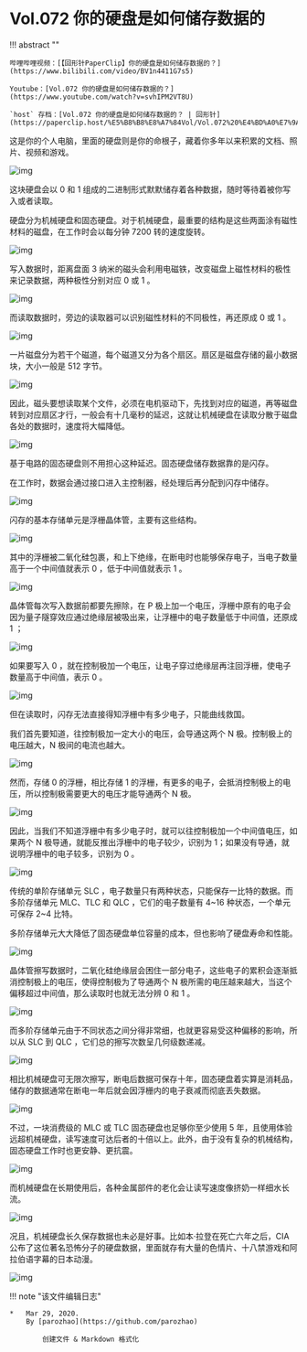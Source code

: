 # Vol.072 你的硬盘是如何储存数据的

!!! abstract ""

	哔哩哔哩视频：[【回形针PaperClip】你的硬盘是如何储存数据的？](https://www.bilibili.com/video/BV1n4411G7s5)
	
	Youtube：[Vol.072 你的硬盘是如何储存数据的？](https://www.youtube.com/watch?v=svhIPM2VT8U)
	
	`host` 存档：[Vol.072 你的硬盘是如何储存数据的？ | 回形针](https://paperclip.host/%E5%B8%B8%E8%A7%84Vol/Vol.072%20%E4%BD%A0%E7%9A%84%E7%A1%AC%E7%9B%98%E6%98%AF%E5%A6%82%E4%BD%95%E5%82%A8%E5%AD%98%E6%95%B0%E6%8D%AE%E7%9A%84%EF%BC%9F%EF%BD%9C%E5%9B%9E%E5%BD%A2%E9%92%88.mp4)

这是你的个人电脑，里面的硬盘则是你的命根子，藏着你多年以来积累的文档、照片、视频和游戏。

![img](https://paperclip.host/static/U6yRaDu1NaYiagkASYlkHYBQrM4TT5TTsdPvSia6w8NHmTApHU4lazjUeXAWh8C18M9b8TgCDImlxEXvSWPfBZNA.gif)

这块硬盘会以 0 和 1 组成的二进制形式默默储存着各种数据，随时等待着被你写入或者读取。

硬盘分为机械硬盘和固态硬盘。对于机械硬盘，最重要的结构是这些两面涂有磁性材料的磁盘，在工作时会以每分钟 7200 转的速度旋转。

![img](https://paperclip.host/static/U6yRaDu1NaYiagkASYlkHYBQrM4TT5TTsia0rwlfsTEKDSNnpl4y8xZzTib7AAB85tZzz4ZQOSwibIp2T0zssTtlYQ.gif)

写入数据时，距离盘面 3 纳米的磁头会利用电磁铁，改变磁盘上磁性材料的极性来记录数据，两种极性分别对应 0 或 1 。

![img](https://paperclip.host/static/U6yRaDu1NaYiagkASYlkHYBQrM4TT5TTsWLpcAjqWATZZFNn5ehSVGcolUs9jR3z3CzIPpEfogB0X2a6eibHV8JA.gif)

而读取数据时，旁边的读取器可以识别磁性材料的不同极性，再还原成 0 或 1 。

![img](https://paperclip.host/static/U6yRaDu1NaYiagkASYlkHYBQrM4TT5TTsjr7n2WjyA3OHtM7nSUaRnDpibQl5NRaH16L4BQjBxGZwTia61SXX2p3w.gif)

一片磁盘分为若干个磁道，每个磁道又分为各个扇区。扇区是磁盘存储的最小数据块，大小一般是 512 字节。

![img](https://paperclip.host/static/U6yRaDu1NaYiagkASYlkHYBQrM4TT5TTsKhN1GFLicU4rQwdZWaCia4drUnuibxXgiadNq7HnicH00NibO2TSXLnN16Fw.gif)

因此，磁头要想读取某个文件，必须在电机驱动下，先找到对应的磁道，再等磁盘转到对应扇区才行，一般会有十几毫秒的延迟，这就让机械硬盘在读取分散于磁盘各处的数据时，速度将大幅降低。

![img](https://paperclip.host/static/U6yRaDu1NaYiagkASYlkHYBQrM4TT5TTstgiay0M6j8cEGQdPDYxSyqtq3wRwZKWB2u4Q87Bz9CNFHGfcAQwKrvA.gif)

基于电路的固态硬盘则不用担心这种延迟。固态硬盘储存数据靠的是闪存。

在工作时，数据会通过接口进入主控制器，经处理后再分配到闪存中储存。

![img](https://paperclip.host/static/U6yRaDu1NaYiagkASYlkHYBQrM4TT5TTssW9yvRYD83Xibk7Wso2g3zBWibpMLC8VHcMibSXvHoiaqx6fO6w7ubdSEA.gif)

闪存的基本存储单元是浮栅晶体管，主要有这些结构。

![img](https://paperclip.host/static/U6yRaDu1NaYiagkASYlkHYBQrM4TT5TTsicXGv76sibxCzvCKlaibz9lFoDCjtlSqusnPoehpByS0ic3JX62pjTmX5A.gif)

其中的浮栅被二氧化硅包裹，和上下绝缘，在断电时也能够保存电子，当电子数量高于一个中间值就表示 0 ，低于中间值就表示 1 。

![img](https://paperclip.host/static/U6yRaDu1NaYiagkASYlkHYBQrM4TT5TTsksGiapO1OwWyX15WUp0BiaIb9cQmichTgEklWayLoQXicRXJGkiamvt9asA.gif)

晶体管每次写入数据前都要先擦除，在 P 极上加一个电压，浮栅中原有的电子会因为量子隧穿效应通过绝缘层被吸出来，让浮栅中的电子数量低于中间值，还原成 1 ；

![img](https://paperclip.host/static/U6yRaDu1NaYiagkASYlkHYBQrM4TT5TTs0ibSUicjTkbUJSTochPzTqrp8glfPUDAmiaDph5I3ib9FhzVVYNwia2AZmw.gif)

如果要写入 0 ，就在控制极加一个电压，让电子穿过绝缘层再注回浮栅，使电子数量高于中间值，表示 0 。

![img](https://paperclip.host/static/U6yRaDu1NaYiagkASYlkHYBQrM4TT5TTsdIXiaZVPicRhxwFMQKTXKt6p5ZcQNUibBDZZBAPlrzcEfvx2gYMZGYqLw.gif)

但在读取时，闪存无法直接得知浮栅中有多少电子，只能曲线救国。

我们首先要知道，往控制极加一定大小的电压，会导通这两个 N 极。控制极上的电压越大，N 极间的电流也越大。

![img](https://paperclip.host/static/U6yRaDu1NaYiagkASYlkHYBQrM4TT5TTsFviaiaI0jPEe00a65ua5fvPQic7a9DdboE2GZ8ghg2DlDct477FukFRQw.gif)

然而，存储 0 的浮栅，相比存储 1 的浮栅，有更多的电子，会抵消控制极上的电压，所以控制极需要更大的电压才能导通两个 N 极。

![img](https://paperclip.host/static/U6yRaDu1NaYiagkASYlkHYBQrM4TT5TTsZsGaia146qBPcGReFwvV0FUN2gGibTyNfFAArSeHiaYR3fibmzHF0DO1RQ.gif)

因此，当我们不知道浮栅中有多少电子时，就可以往控制极加一个中间值电压，如果两个 N 极导通，就能反推出浮栅中的电子较少，识别为 1；如果没有导通，就说明浮栅中的电子较多，识别为 0 。

![img](https://paperclip.host/static/U6yRaDu1NaYiagkASYlkHYBQrM4TT5TTsE1gy2TP9eMpnB46QmzswWE0fia5SgHAWtiak5uScicu4vkj4gtibvZwXDg.gif)

传统的单阶存储单元 SLC ，电子数量只有两种状态，只能保存一比特的数据。而多阶存储单元 MLC、TLC 和 QLC ，它们的电子数量有 4\~16 种状态，一个单元可保存 2\~4 比特。

多阶存储单元大大降低了固态硬盘单位容量的成本，但也影响了硬盘寿命和性能。

![img](https://paperclip.host/static/U6yRaDu1NaYiagkASYlkHYBQrM4TT5TTsg7dzvRicUlf3FJXcRRUNH5WpNLXApY0wXvL07ITUVfxzG91AI4TXXiaw.gif)

晶体管擦写数据时，二氧化硅绝缘层会困住一部分电子，这些电子的累积会逐渐抵消控制极上的电压，使得控制极为了导通两个 N 极所需的电压越来越大，当这个偏移超过中间值，那么读取时也就无法分辨 0 和 1 。

![img](https://paperclip.host/static/U6yRaDu1NaYiagkASYlkHYBQrM4TT5TTsG0XkoCYhRWldALicFopXPtRf5VBHoiafR9gzribnLXvusJqOibjsk4C3xg.gif)

而多阶存储单元由于不同状态之间分得非常细，也就更容易受这种偏移的影响，所以从 SLC 到 QLC ，它们总的擦写次数呈几何级数递减。

![img](https://paperclip.host/static/U6yRaDu1NaYiagkASYlkHYBQrM4TT5TTsuJFNOCwm6qCDDdLUryDmf9icYjR4Lj5vRfWH7sOUZ6DNmZIevWCDgyw.gif)

相比机械硬盘可无限次擦写，断电后数据可保存十年，固态硬盘着实算是消耗品，储存的数据通常在断电一年后就会因浮栅内的电子衰减而彻底丢失数据。

![img](https://paperclip.host/static/U6yRaDu1NaYiagkASYlkHYBQrM4TT5TTslspJA2OP2JlCbfNC2QuAYbD3PR2Eq7GUUPDwmoveIBFxicUNibErRnoA.gif)

不过，一块消费级的 MLC 或 TLC 固态硬盘也足够你至少使用 5 年，且使用体验远超机械硬盘，读写速度可达后者的十倍以上。此外，由于没有复杂的机械结构，固态硬盘工作时也更安静、更抗震。

![img](https://paperclip.host/static/U6yRaDu1NaYiagkASYlkHYBQrM4TT5TTsO6D4lTqJYelhty2YfnegoeDAPIiaYCeCDlmlUVv6NITqibQpysdCInDA.gif)

而机械硬盘在长期使用后，各种金属部件的老化会让读写速度像挤奶一样细水长流。

![img](https://paperclip.host/static/U6yRaDu1NaYiagkASYlkHYBQrM4TT5TTsrg1MIX5QFbTDkeXY5ugFyy5SniapPhNriberAOGlAnFEE1llzG5eib3zA.gif)

况且，机械硬盘长久保存数据也未必是好事。比如本·拉登在死亡六年之后，CIA 公布了这位著名恐怖分子的硬盘数据，里面就存有大量的色情片、十八禁游戏和阿拉伯语字幕的日本动漫。

![img](https://paperclip.host/static/U6yRaDu1NaYiagkASYlkHYBQrM4TT5TTsOU8Xe4wJqM2pbcicFMqhRic9ib6xyuibDfwLjAEibwEBhn8OKLhicBv9SYqA.png)

!!! note "该文件编辑日志"

	* 	Mar 29, 2020.
		By [parozhao](https://github.com/parozhao)
	
			创建文件 & Markdown 格式化
